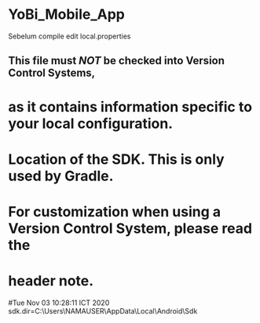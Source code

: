 # YoBi_Mobile_App
Sebelum compile edit local.properties 


## This file must *NOT* be checked into Version Control Systems,
# as it contains information specific to your local configuration.
#
# Location of the SDK. This is only used by Gradle.
# For customization when using a Version Control System, please read the
# header note.
#Tue Nov 03 10:28:11 ICT 2020
sdk.dir=C\:\\Users\\NAMAUSER\\AppData\\Local\\Android\\Sdk
